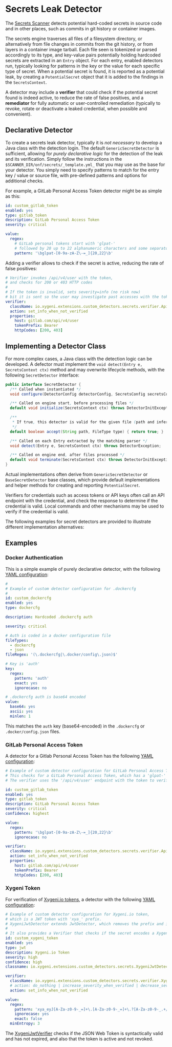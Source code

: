 # Secrets Leak Detector

The [Secrets Scanner](https://docs.xygeni.io/xygeni-products/secrets-security/secrets-scanner) detects potential hard-coded secrets in source code and in other places, such as commits in git history or container images.

The secrets engine traverses all files of a filesystem directory, or alternatively from file changes in commits from the git history, or from layers in a container image tarball. Each file seen is tokenized or parsed accordingly to its type, and key-value pairs potentially holding hardcoded secrets are extracted in an `Entry` object. For each entry, enabled detectors run, typically looking for patterns in the key or the value for each specific type of secret. When a potential secret is found, it is reported as a potential leak, by creating a `PotentialSecret` object that it is added to the findings in the `SecretsContext`.

A detector may include a **verifier** that could check if the potential secret found is indeed active, to reduce the rate of false positives, and a **remediator** for fully automatic or user-controlled remediation (typically to revoke, rotate or deactivate a leaked credential, when possible and convenient).

## Declarative Detector

To create a secrets leak detector, typically it is _not necessary_ to develop a Java class with the detection login. The default `GenericSecretDetector` is sufficient, allowing for _purely declarative logic_ for the detection of the leak and its verification. Simply follow the instructions in the `$SCANNER_DIR/onf/secrets/_template.yml_` that you may use as the base for your detector. You simply need to specify patterns to match for the entry key / value or source file, with pre-defined patterns and options for additional checks.

For example, a GitLab Personal Access Token detector might be as simple as this:

```yaml
id: custom_gitlab_token
enabled: yes
type: gitlab_token
description: GitLab Personal Access Token
severity: critical

value:
  regex:
    # GitLab personal tokens start with 'glpat-' 
    # followed by 20 up to 22 alphanumeric characters and some separators
    pattern: '\bglpat-[0-9a-zA-Z\-=_]{20,22}\b'
```

Adding a verifier allows to check if the secret is active, reducing the rate of false positives:

```yaml
# Verifier invokes /api/v4/user with the token,
# and checks for 200 or 403 HTTP codes
#
# If the token is invalid, sets severity=info (no risk now)
# bit it is sent so the user may investigate past accesses with the token
verifier:
  className: io.xygeni.extensions.custom_detectors.secrets.verifier.ApiVerifier
  action: set_info_when_not_verified
  properties:
    host: gitlab.com/api/v4/user
    tokenPrefix: Bearer
    httpCodes: [200, 403]
```

## Implementing a Detector Class

For more complex cases, a Java class with the detection logic can be developed. A defector must implement the `void detect(Entry e, SecretsContext ctx)` method and may overwrite lifecycle methods, with the following `SecretDetector` interface:

```java
public interface SecretDetector {
  /** Called when instantiated */
  void configure(DetectorConfig detectorConfig, SecretsConfig secretsConfig);

  /** Called on engine start, before processing files */
  default void initialize(SecretsContext ctx) throws DetectorInitException {}

  /**
   * If true, this detector is valid for the given file (path and inferred type).
   */
  default boolean accept(String path, FileType type) { return true; }

  /** Called on each Entry extracted by the matching parser */
  void detect(Entry e, SecretsContext ctx) throws DetectorException;

  /** Called on engine end, after files processed */
  default void terminate(SecretsContext ctx) throws DetectorInitException {}
}
```

Actual implementations often derive from `GenericSecretDetector` or `BaseSecretDetector` base classes, which provide default implementations and helper methods for creating and reporting `PotentialSecret`.


Verifiers for credentials such as access tokens or API keys often call an API endpoint with the credential, and check the response to determine if the credential is valid. Local commands and other mechanisms may be used to verify if the credential is valid.

The following examples for secret detectors are provided to illustrate different implementation alternatives:

## Examples

### Docker Authentication
This is a simple example of purely declarative detector, with the following [YAML configuration](../src/main/resources/secrets/custom_dockercfg.yml):

```yaml
#
# Example of custom detector configuration for .dockercfg
#
id: custom_dockercfg
enabled: yes
type: dockercfg

description: Hardcoded .dockercfg auth

severity: critical

# Auth is coded in a docker configuration file
fileTypes:
  - dockercfg
  - json
fileRegex: '(\.dockercfg|\.docker/config\.json)$'

# Key is 'auth'
key:
  regex:
    pattern: 'auth'
    exact: yes
    ignorecase: no

# .dockercfg auth is base64 encoded
value:
  base64: yes
  ascii: yes
  minlen: 1
```

This matches the `auth` key (base64-encoded) in the `.dockercfg` or `.docker/config.json` files.

### GitLab Personal Access Token

A detector for a Gitlab Personal Access Token has the following [YAML configuration](../src/main/resources/secrets/custom_gitlab_token.yml):

```yaml
# Example of custom detector configuration for GitLab Personal Access Token
# This checks for a GitLab Personal Access Token, which has a 'glpat-' prefix.
# The verifier uses the '/api/v4/user' endpoint with the token to verify.

id: custom_gitlab_token
enabled: yes
type: gitlab_token
description: GitLab Personal Access Token
severity: critical
confidence: highest

value:
  regex:
    pattern: '\bglpat-[0-9a-zA-Z\-=_]{20,22}\b'
    ignorecase: no

verifier:
  className: io.xygeni.extensions.custom_detectors.secrets.verifier.ApiVerifier
  action: set_info_when_not_verified
  properties:
    host: gitlab.com/api/v4/user
    tokenPrefix: Bearer
    httpCodes: [200, 403]
```

### Xygeni Token
For verification of [Xygeni.io tokens](https://docs.xygeni.io/xygeni-administration/platform-administration/profile#generate_token_for_scanner-1), a detector with the following [YAML configuration](../src/main/resources/secrets/custom_xygeni_token.yml):

```yaml
# Example of custom detector configuration for Xygeni.io token,
# which is a JWT token with 'xya_' prefix.
# XygeniJwtDetector extends JwtDetector, which removes the prefix and implements isValidToken(JWT).
#
# It also provides a Verifier that checks if the secret encodes a Xygeni JSON Web Token.
id: custom_xygeni_token
enabled: yes
type: jwt
description: Xygeni.io Token
severity: high
confidence: high
classname: io.xygeni.extensions.custom_detectors.secrets.XygeniJwtDetector

verifier:
  className: io.xygeni.extensions.custom_detectors.secrets.verifier.XygeniJwtVerifier
  # action: do_nothing | increase_severity_when_verified | decrease_severity_when_not_verified | set_info_when_not_verified |ignore_when_not_verified
  action: set_info_when_not_verified

value:
  regex:
    pattern: 'xya_eyJ[A-Za-z0-9-_=]+\.[A-Za-z0-9-_=]+\.?[A-Za-z0-9-_.+/=]*'
    ignorecase: yes
    exact: false
  minEntropy: 3
```

The [XygeniJwtVerifier](../src/main/java/io/xygeni/extensions/custom_detectors/secrets/verifier/XygeniJwtVerifier.java) checks if the JSON Web Token is syntactically valid and has not expired,
and also that the token is active and not revoked.